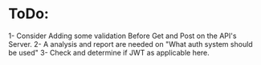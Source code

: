 # ToDo:


1- Consider Adding some validation Before Get and Post on the API's Server.
2- A analysis and report are needed on "What auth system should be used"
3- Check and determine if JWT as applicable here.
  
